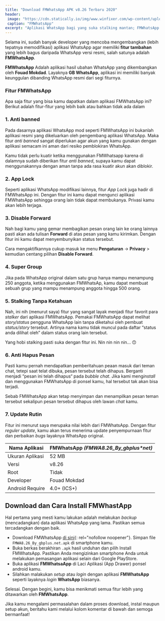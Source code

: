 ```yaml
---
title: "Download FMWhatsApp APK v8.26 Terbaru 2020"
header:
 image: "https://cdn.statically.io/img/www.winfixer.com/wp-content/uploads/2020/04/FM-WhatsApp.jpg"
 caption: "FMWhatsApp"
excerpt: "Aplikasi WhatsApp bagi yang suka stalking mantan; FMWhatsApp APK v8.26 versi Terbaru 2020"
---
```

Selama ini, sudah banyak developer yang mencoba mengembangkan (lebih tepatnya memodifikasi) aplikasi WhatsApp agar memiliki **fitur tambahan** yang lebih bagus daripada WhatsApp versi resmi, salah satunya adalah **FMWhatsApp**.

**FMWhatsApp** Adalah aplikasi hasil ubahan WhatsApp yang dikembangkan oleh **Fouad Mokdad**. Layaknya **GB WhatsApp**, aplikasi ini memiliki banyak keunggulan dibanding WhatsApp resmi dari segi fiturnya.

### Fitur FMWhatsApp

Apa saja fitur yang bisa kamu dapatkan dalam aplikasi FMWhatsApp ini? Berikut adalah fitur-fitur yang lebih baik atau bahkan tidak ada dalam 

### 1. Anti banned 

Pada dasarnya aplikasi WhatsApp mod seperti FMWhatsApp ini bukanlah aplikasi resmi yang dikeluarkan oleh pengembang aplikasi WhatsApp. Maka fitur _anti banned_ sangat diperlukan agar akun yang kamu gunakan dengan aplikasi semacam ini aman dari resiko pemblokiran WhatsApp.
   
Kamu tidak perlu kuatir ketika menggunakan FMWhatsapp karena di dalamnya sudah diberikan fitur _anti banned_, supaya kamu dapat menggunakannya dengan aman tanpa ada rasa kuatir akun akan diblokir.

### 2. App Lock

Seperti aplikasi WhatsApp modifikasi lainnya, fitur _App Lock_ juga hadir di FMWhatsApp ini. Dengan fitur ini kamu dapat mengunci aplikasi FMWhatsApp sehingga orang lain tidak dapat membukanya. Privasi kamu akan lebih terjaga.

### 3. Disable Forward

Nah bagi kamu yang gemar membagikan pesan orang lain ke orang lainnya pasti akan ada tulisan **Forward** di atas pesan yang kamu kirimkan. Dengan fitur ini kamu dapat menyembunyikan status tersebut.

Cara mengaktifkannya cukup masuk ke menu **Pengaturan** -> **Privacy** > kemudian centang pilihan **Disable Forward**.

### 4. Super Group

Jika pada WhatsApp original dalam satu grup hanya mampu menampung 250 anggota, ketika menggunakan FMWhatsAp, kamu dapat membuat sebuah grup yang mampu menampung anggota hingga 500 orang.

### 5. Stalking Tanpa Ketahuan

Nah, ini nih (menurut saya) fitur yang sangat layak menjadi fitur favorit para _stalker_ dari aplikasi FMWhatsApp. Pemakai FMWhatsApp dapat melihat _story/status_ pengguna WhatsApp lain tanpa diketahui oleh pembuat _status/story_ tersebut. Artinya nama kamu tidak muncul pada daftar “status anda dilihat oleh” dalam status orang lain tersebut.
   
Yang hobi stalking pasti suka dengan fitur ini. Nin nin nin nin... 🙃

### 6. Anti Hapus Pesan

Pasti kamu pernah mendapatkan pemberitahuan peaan masuk dari teman chat, tetepi saat telat dibuka, pesan tersebut telah dihapus. Berganti menjadi “pesan ini telah dihapus“ pada _bubble chat_. Jika kami meng<i>install</i> dan menggunakan FMWhatsApp di ponsel kamu, hal tersebut tak akan bisa terjadi.
   
Sebab FMWhatsApp akan tetap menyimpan dan menampilkan pesan teman tersebut sekalipun pesan tersebut dihapus oleh lawan _chat_ kamu.

### 7. Update Rutin

Fitur ini menurut saya merupaka nilai lebih dari FMWhatsApp. Dengan fitur _reguler update_, kamu akan terus menerima update penyempurnaan fitur dan perbaikan _bugs_ layaknya WhatsApp original.

Nama Aplikasi|FMWhatsApp _(FMWA8.26_By_gbplus*net)_
---|---
Ukuran Aplikasi|52 MB
Versi|v8.26
Root|Tidak
Developer|Fouad Mokdad
Android Require|4.0+ (ICS+)

## Download dan Cara Install FMWhastApp

Hal pertama yang mesti kamu lakukan adalah melakukan _backup_ (mencadangkan) data aplikasi WhatsApp yang lama. Pastikan semua tercadangkan dengan baik.

- Download FMWhatsApp [di sini](https://bit.ly/2XOsken){: rel="nofollow noopener"}. Simpan file `FMWA8.26_By_gbplus.net.apk` di smartphone kamu.
- Buka berkas berakhiran `.apk` hasil unduhan dan pilih Install FMWhatsApp. Pastikan Anda mengizinkan smartphone Anda untuk melakukan pemasangan aplikasi selain dari Google PlayStore.
- Buka aplikasi **FMWhatsaApp** di Laci Aplikasi (App Drawer) ponsel android kamu.
- Silahkan malakukan _setup_ atau _login_ dengan aplikasi **FMWhatsApp** seperti layaknya _login_ **WhatsApp** biasanya.

Selesai. Dengan begini, kamu bisa menikmati semua fitur lebih yang ditawarkan oleh **FMWhatsApp**.

Jika kamu mengalami permasalahan dalam proses download, instal maupun setup akun, beritahu kami melalui kolom komentar di bawah dan semoga bermanfaat!
